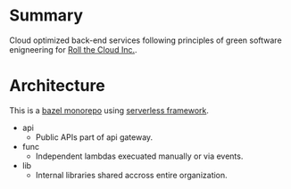 # Summary

Cloud optimized back-end services following principles of green software enigneering for [Roll the Cloud Inc.](https://github.com/rollthecloudinc).

# Architecture

This is a [bazel monorepo](https://bazel.build/) using [serverless framework](https://www.serverless.com/).

* api
  * Public APIs part of api gateway.
* func
  * Independent lambdas execuated manually or via events.
* lib
  * Internal libraries shared accross entire organization.
